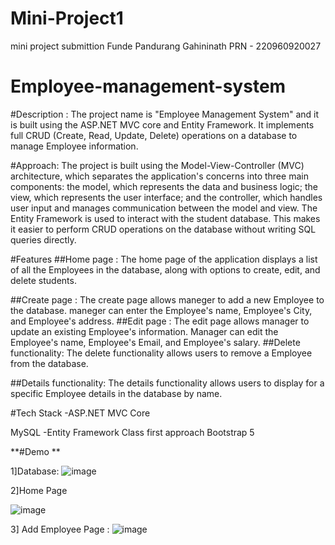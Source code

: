 # Mini-Project1
mini project submittion
Funde Pandurang Gahininath  PRN - 220960920027

# Employee-management-system

#Description :
The project name is "Employee Management System" and it is built using the ASP.NET MVC core and Entity Framework. 
It implements full CRUD (Create, Read, Update, Delete) operations on a database to manage Employee information.

#Approach: 
The project is built using the Model-View-Controller (MVC) architecture, which separates the application's concerns into three main components:
the model, which represents the data and business logic; the view, which represents the user interface; and the controller, which handles user input and manages communication between the model and view. 
The Entity Framework is used to interact with the student database. This makes it easier to perform CRUD operations on the database without writing SQL queries directly.

#Features
##Home page :  The home page of the application displays a list of all the Employees in the database, along with options to create, edit, and delete students.

##Create page :
The create page allows maneger to add a new Employee to the database.
maneger can enter the Employee's name, Employee's City, and Employee's address.
##Edit page : The edit page allows manager to update an existing Employee's information. 
Manager can edit the Employee's name, Employee's Email, and Employee's salary.
##Delete functionality: The delete functionality allows users to remove a Employee from the database.

##Details functionality: The details functionality allows users to display for a specific Employee details in the database by name.

#Tech Stack -ASP.NET MVC Core

MySQL -Entity Framework
Class first approach
Bootstrap 5


**#Demo **

1]Database:
![image](https://user-images.githubusercontent.com/122004953/221402226-8fcec0db-49c4-4c16-b60f-f6de3a027541.png)

2]Home Page

![image](https://user-images.githubusercontent.com/122004953/221402290-8493a68c-6703-483a-9d65-316351ca9c6f.png)

3] Add Employee Page :
![image](https://user-images.githubusercontent.com/122004953/221402350-e877fe74-5c69-408b-9d43-155353114a11.png)



